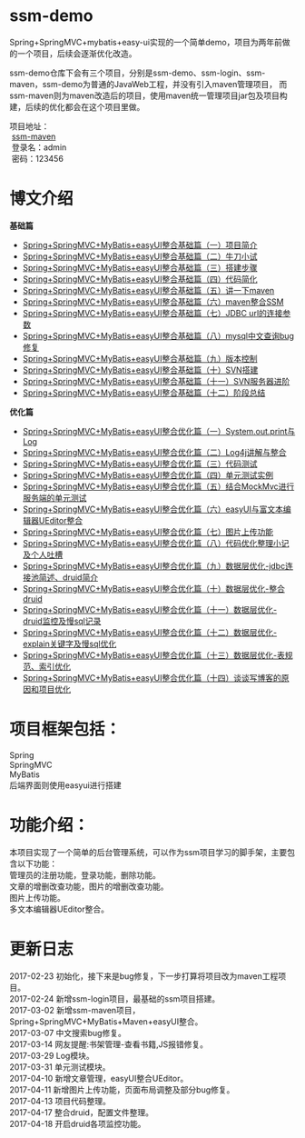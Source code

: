 # ssm-demo <br /> 
Spring+SpringMVC+mybatis+easy-ui实现的一个简单demo，项目为两年前做的一个项目，后续会逐渐优化改造。 <br />

ssm-demo仓库下会有三个项目，分别是ssm-demo、ssm-login、ssm-maven，ssm-demo为普通的JavaWeb工程，并没有引入maven管理项目， 
而ssm-maven则为maven改造后的项目，使用maven统一管理项目jar包及项目构建，后续的优化都会在这个项目里做。

项目地址： <br /> 
  <a href='http://ssm-maven.hanshuai.xin'>ssm-maven</a> <br /> 
  登录名：admin <br /> 
  密码：123456 <br /> 

# 博文介绍 <br /> 

**基础篇**

 - [Spring+SpringMVC+MyBatis+easyUI整合基础篇（一）项目简介](http://www.cnblogs.com/han-1034683568/p/6440090.html)
 - [Spring+SpringMVC+MyBatis+easyUI整合基础篇（二）牛刀小试](http://www.cnblogs.com/han-1034683568/p/6440157.html)
 - [Spring+SpringMVC+MyBatis+easyUI整合基础篇（三）搭建步骤](http://www.cnblogs.com/han-1034683568/p/6476827.html)
 - [Spring+SpringMVC+MyBatis+easyUI整合基础篇（四）代码简化](http://www.cnblogs.com/han-1034683568/p/6476852.html)
 - [Spring+SpringMVC+MyBatis+easyUI整合基础篇（五）讲一下maven](http://www.cnblogs.com/han-1034683568/p/6486117.html)
 - [Spring+SpringMVC+MyBatis+easyUI整合基础篇（六）maven整合SSM](http://www.cnblogs.com/han-1034683568/p/6507186.html)
 - [Spring+SpringMVC+MyBatis+easyUI整合基础篇（七）JDBC url的连接参数](http://www.cnblogs.com/han-1034683568/p/6512215.html)
 - [Spring+SpringMVC+MyBatis+easyUI整合基础篇（八）mysql中文查询bug修复](http://www.cnblogs.com/han-1034683568/p/6517344.html)
 - [Spring+SpringMVC+MyBatis+easyUI整合基础篇（九）版本控制](http://www.cnblogs.com/han-1034683568/p/6540079.html)
 - [Spring+SpringMVC+MyBatis+easyUI整合基础篇（十）SVN搭建](http://www.cnblogs.com/han-1034683568/p/6545751.html)
 - [Spring+SpringMVC+MyBatis+easyUI整合基础篇（十一）SVN服务器进阶](http://www.cnblogs.com/han-1034683568/p/6551498.html)
 - [Spring+SpringMVC+MyBatis+easyUI整合基础篇（十二）阶段总结](http://www.cnblogs.com/han-1034683568/p/6562092.html)

**优化篇**

 - [Spring+SpringMVC+MyBatis+easyUI整合优化篇（一）System.out.print与Log](http://www.cnblogs.com/han-1034683568/p/6637914.html)
 - [Spring+SpringMVC+MyBatis+easyUI整合优化篇（二）Log4j讲解与整合](http://www.cnblogs.com/han-1034683568/p/6641808.html)
 - [Spring+SpringMVC+MyBatis+easyUI整合优化篇（三）代码测试](http://www.cnblogs.com/han-1034683568/p/6642306.html)
 - [Spring+SpringMVC+MyBatis+easyUI整合优化篇（四）单元测试实例](http://www.cnblogs.com/han-1034683568/p/6649077.html)
 - [Spring+SpringMVC+MyBatis+easyUI整合优化篇（五）结合MockMvc进行服务端的单元测试](http://www.cnblogs.com/han-1034683568/p/6653620.html)
 - [Spring+SpringMVC+MyBatis+easyUI整合优化篇（六）easyUI与富文本编辑器UEditor整合](http://www.cnblogs.com/han-1034683568/p/6664660.html)
 - [Spring+SpringMVC+MyBatis+easyUI整合优化篇（七）图片上传功能](http://www.cnblogs.com/han-1034683568/p/6692150.html)
 - [Spring+SpringMVC+MyBatis+easyUI整合优化篇（八）代码优化整理小记及个人吐槽](http://www.cnblogs.com/han-1034683568/p/6706158.html)
 - [Spring+SpringMVC+MyBatis+easyUI整合优化篇（九）数据层优化-jdbc连接池简述、druid简介](http://www.cnblogs.com/han-1034683568/p/6719298.html)
 - [Spring+SpringMVC+MyBatis+easyUI整合优化篇（十）数据层优化-整合druid](http://www.cnblogs.com/han-1034683568/p/6725191.html)
 - [Spring+SpringMVC+MyBatis+easyUI整合优化篇（十一）数据层优化-druid监控及慢sql记录](http://www.cnblogs.com/han-1034683568/p/6730869.html)
 - [Spring+SpringMVC+MyBatis+easyUI整合优化篇（十二）数据层优化-explain关键字及慢sql优化](http://www.cnblogs.com/han-1034683568/p/6758578.html)
 - [Spring+SpringMVC+MyBatis+easyUI整合优化篇（十三）数据层优化-表规范、索引优化](http://www.cnblogs.com/han-1034683568/p/6768807.html)
 - [Spring+SpringMVC+MyBatis+easyUI整合优化篇（十四）谈谈写博客的原因和项目优化](http://www.cnblogs.com/han-1034683568/p/6782019.html)

# 项目框架包括：
Spring <br /> 
SpringMVC <br /> 
MyBatis <br /> 
后端界面则使用easyui进行搭建 <br /> 

# 功能介绍：
本项目实现了一个简单的后台管理系统，可以作为ssm项目学习的脚手架，主要包含以下功能： <br /> 
管理员的注册功能，登录功能，删除功能。 <br /> 
文章的增删改查功能，图片的增删改查功能。 <br /> 
图片上传功能。 <br /> 
多文本编辑器UEditor整合。 <br /> 

# 更新日志
  2017-02-23 初始化，接下来是bug修复，下一步打算将项目改为maven工程项目。 <br /> 
  2017-02-24 新增ssm-login项目，最基础的ssm项目搭建。 <br /> 
  2017-03-02 新增ssm-maven项目，Spring+SpringMVC+MyBatis+Maven+easyUI整合。 <br /> 
  2017-03-07 中文搜索bug修复。<br /> 
  2017-03-14 网友提醒:书架管理-查看书籍,JS报错修复。<br/>
  2017-03-29 Log模块。<br/>
  2017-03-31 单元测试模块。<br/>
  2017-04-10 新增文章管理，easyUI整合UEditor。<br/>
  2017-04-11 新增图片上传功能，页面布局调整及部分bug修复。<br/>
  2017-04-13 项目代码整理。<br/>
  2017-04-17 整合druid，配置文件整理。<br/>
  2017-04-18 开启druid各项监控功能。<br/>

